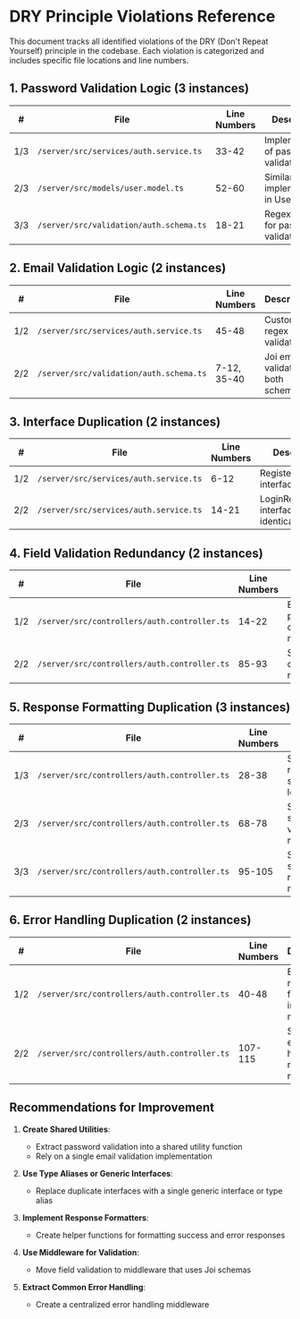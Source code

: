 # DRY Principle Violations Reference

This document tracks all identified violations of the DRY (Don't Repeat Yourself) principle in the codebase. Each violation is categorized and includes specific file locations and line numbers.

## 1. Password Validation Logic (3 instances)

| # | File | Line Numbers | Description |
|---|------|--------------|-------------|
| 1/3 | `/server/src/services/auth.service.ts` | 33-42 | Implementation of password validation logic |
| 2/3 | `/server/src/models/user.model.ts` | 52-60 | Similar implementation in User model |
| 3/3 | `/server/src/validation/auth.schema.ts` | 18-21 | Regex pattern for password validation |

## 2. Email Validation Logic (2 instances)

| # | File | Line Numbers | Description |
|---|------|--------------|-------------|
| 1/2 | `/server/src/services/auth.service.ts` | 45-48 | Custom regex email validator |
| 2/2 | `/server/src/validation/auth.schema.ts` | 7-12, 35-40 | Joi email validation in both schemas |

## 3. Interface Duplication (2 instances)

| # | File | Line Numbers | Description |
|---|------|--------------|-------------|
| 1/2 | `/server/src/services/auth.service.ts` | 6-12 | RegisterResponse interface |
| 2/2 | `/server/src/services/auth.service.ts` | 14-21 | LoginResponse interface (nearly identical) |

## 4. Field Validation Redundancy (2 instances)

| # | File | Line Numbers | Description |
|---|------|--------------|-------------|
| 1/2 | `/server/src/controllers/auth.controller.ts` | 14-22 | Email/password presence check in login method |
| 2/2 | `/server/src/controllers/auth.controller.ts` | 85-93 | Same check duplicated in register method |

## 5. Response Formatting Duplication (3 instances)

| # | File | Line Numbers | Description |
|---|------|--------------|-------------|
| 1/3 | `/server/src/controllers/auth.controller.ts` | 28-38 | Success response structure in login method |
| 2/3 | `/server/src/controllers/auth.controller.ts` | 68-78 | Similar structure in validateToken method |
| 3/3 | `/server/src/controllers/auth.controller.ts` | 95-105 | Similar structure in register method |

## 6. Error Handling Duplication (2 instances)

| # | File | Line Numbers | Description |
|---|------|--------------|-------------|
| 1/2 | `/server/src/controllers/auth.controller.ts` | 40-48 | Error response formatting in login method |
| 2/2 | `/server/src/controllers/auth.controller.ts` | 107-115 | Similar error handling in register method |

## Recommendations for Improvement

1. **Create Shared Utilities**:
   - Extract password validation into a shared utility function
   - Rely on a single email validation implementation

2. **Use Type Aliases or Generic Interfaces**:
   - Replace duplicate interfaces with a single generic interface or type alias

3. **Implement Response Formatters**:
   - Create helper functions for formatting success and error responses

4. **Use Middleware for Validation**:
   - Move field validation to middleware that uses Joi schemas

5. **Extract Common Error Handling**:
   - Create a centralized error handling middleware
